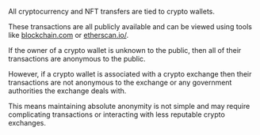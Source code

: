 All cryptocurrency and NFT transfers are tied to crypto wallets.

These transactions are all publicly available and can be viewed using tools like [blockchain.com](https://blockchain.com) or [etherscan.io/](https://etherscan.io/).

If the owner of a crypto wallet is unknown to the public, then all of their transactions are anonymous to the public.

However, if a crypto wallet is associated with a crypto exchange then their transactions are not anonymous to the exchange or any government authorities the exchange deals with.

This means maintaining absolute anonymity is not simple and may require complicating 
transactions or interacting with less reputable crypto exchanges.
